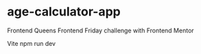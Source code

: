 # age-calculator-app
Frontend Queens Frontend Friday challenge with Frontend Mentor

Vite
  npm run dev
